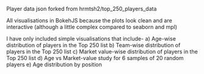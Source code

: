 Player data json forked from hrmtsh2/top_250_players_data

All visualisations in BokehJS because the plots look clean and are interactive (although a little complex compared to seaborn and mpl)

I have only included simple visualisations that include-
 a) Age-wise distribution of players in the Top 250 list
 b) Team-wise distribution of players in the Top 250 list
 c) Market value-wise distribution of players in the Top 250 list
 d) Age vs Market-value study for 6 samples of 20 random players
 e) Age distribution by position
